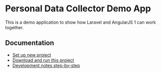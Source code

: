 # Personal Data Collector Demo App

This is a demo application to show how Laravel and AngularJS 1 can work together.

## Documentation

- [Set up new project](docs/setup-blank-laravel-project.md)
- [Download and run this project](docs/download-and-run-this-project.md)
- [Development notes step-by-step](docs/development-step-by-step.md)